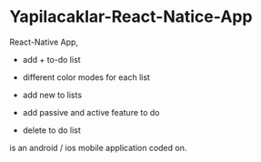 # Yapilacaklar-React-Natice-App
React-Native App,

+ add + to-do list

+ different color modes for each list

+ add new to lists

+ add passive and active feature to do

+ delete  to do list

is an android / ios mobile application coded on.

